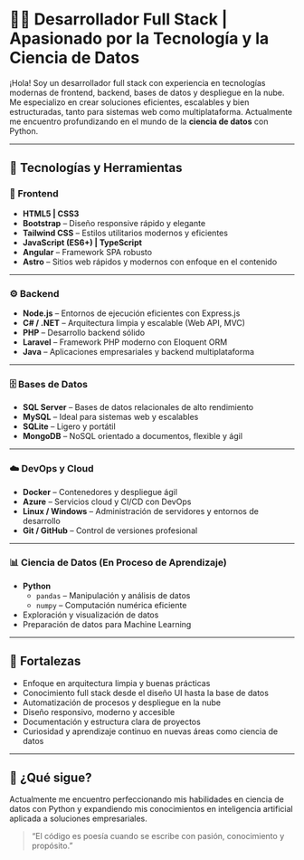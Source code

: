 # 👨‍💻 Desarrollador Full Stack | Apasionado por la Tecnología y la Ciencia de Datos

¡Hola! Soy un desarrollador full stack con experiencia en tecnologías modernas de frontend, backend, bases de datos y despliegue en la nube. Me especializo en crear soluciones eficientes, escalables y bien estructuradas, tanto para sistemas web como multiplataforma. Actualmente me encuentro profundizando en el mundo de la **ciencia de datos** con Python.

---

## 🧠 Tecnologías y Herramientas

### 🎨 Frontend

- **HTML5 | CSS3**
- **Bootstrap** – Diseño responsive rápido y elegante
- **Tailwind CSS** – Estilos utilitarios modernos y eficientes
- **JavaScript (ES6+) | TypeScript**
- **Angular** – Framework SPA robusto
- **Astro** – Sitios web rápidos y modernos con enfoque en el contenido

---

### ⚙️ Backend

- **Node.js** – Entornos de ejecución eficientes con Express.js
- **C# / .NET** – Arquitectura limpia y escalable (Web API, MVC)
- **PHP** – Desarrollo backend sólido
- **Laravel** – Framework PHP moderno con Eloquent ORM
- **Java** – Aplicaciones empresariales y backend multiplataforma

---

### 🗄️ Bases de Datos

- **SQL Server** – Bases de datos relacionales de alto rendimiento
- **MySQL** – Ideal para sistemas web y escalables
- **SQLite** – Ligero y portátil
- **MongoDB** – NoSQL orientado a documentos, flexible y ágil

---

### ☁️ DevOps y Cloud

- **Docker** – Contenedores y despliegue ágil
- **Azure** – Servicios cloud y CI/CD con DevOps
- **Linux / Windows** – Administración de servidores y entornos de desarrollo
- **Git / GitHub** – Control de versiones profesional

---

### 📊 Ciencia de Datos (En Proceso de Aprendizaje)

- **Python**
  - `pandas` – Manipulación y análisis de datos
  - `numpy` – Computación numérica eficiente
- Exploración y visualización de datos
- Preparación de datos para Machine Learning

---

## 🧩 Fortalezas

- Enfoque en arquitectura limpia y buenas prácticas
- Conocimiento full stack desde el diseño UI hasta la base de datos
- Automatización de procesos y despliegue en la nube
- Diseño responsivo, moderno y accesible
- Documentación y estructura clara de proyectos
- Curiosidad y aprendizaje continuo en nuevas áreas como ciencia de datos

---

## 🚀 ¿Qué sigue?

Actualmente me encuentro perfeccionando mis habilidades en ciencia de datos con Python y expandiendo mis conocimientos en inteligencia artificial aplicada a soluciones empresariales.


> “El código es poesía cuando se escribe con pasión, conocimiento y propósito.”

